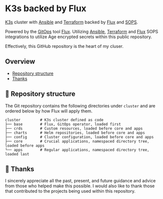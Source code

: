 # K3s backed by Flux

[K3s](https://k3s.io) cluster with [Ansible](https://www.ansible.com) and [Terraform](https://www.terraform.io) backed by [Flux](https://toolkit.fluxcd.io/) and [SOPS](https://toolkit.fluxcd.io/guides/mozilla-sops/).

Powered by the [GitOps](https://www.weave.works/blog/what-is-gitops-really) tool [Flux](https://toolkit.fluxcd.io/). Utilizing [Ansible](https://github.com/ansible-collections/community.sops), [Terraform](https://github.com/carlpett/terraform-provider-sops) and [Flux](https://toolkit.fluxcd.io/guides/mozilla-sops/) SOPS integrations to utilize Age encrypted secrets within this public repository.

Effectively, this GitHub repository is the heart of my cluser.

## Overview

- [Repository structure](https://github.com/euvaz/gitops-home#-repository-structure)
- [Thanks](https://github.com/euvaz/gitops-home#-thanks)

## 📂 Repository structure

The Git repository contains the following directories under `cluster` and are ordered below by how Flux will apply them.

```
cluster         # K3s cluster defined as code
├── base        # Flux, GitOps operator, loaded first
├── crds        # Custom resources, loaded before core and apps
├── charts      # Helm repositories, loaded before core and apps
├── config      # Cluster configuration, loaded before core and apps
├── core        # Crucial applications, namespaced directory tree, loaded before apps
└── apps        # Regular applications, namespaced directory tree, loaded last
```

## 🤝 Thanks

I sincerely appreciate all the past, present, and future guidance and advice from those who helped make this possible.
I would also like to thank those that contributed to the projects being used within this repository.
